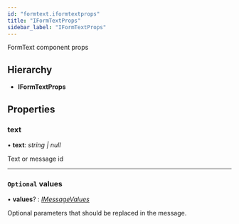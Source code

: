 ```yaml
---
id: "formtext.iformtextprops"
title: "IFormTextProps"
sidebar_label: "IFormTextProps"
---
```


FormText component props

## Hierarchy

* **IFormTextProps**

## Properties

###  text

• **text**: *string | null*

Text or message id

___

### `Optional` values

• **values**? : *[IMessageValues](stringformatter.imessagevalues.md)*

Optional parameters that should be replaced in the message.
